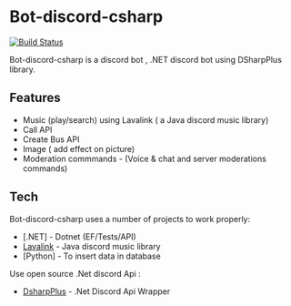 # Bot-discord-csharp

[![Build Status](https://travis-ci.org/joemccann/dillinger.svg?branch=master)](https://travis-ci.org/joemccann/dillinger)

Bot-discord-csharp is a discord bot , .NET discord bot using DSharpPlus library.

## Features

- Music (play/search) using Lavalink ( a Java discord music library)
- Call API
- Create Bus API 
- Image ( add effect on picture)
- Moderation commmands -  (Voice & chat and server moderations commands)


## Tech

Bot-discord-csharp uses a number of projects to work properly:

- [.NET] -  Dotnet (EF/Tests/API)
- [Lavalink](https://github.com/freyacodes/Lavalink) -  Java discord music library
- [Python] - To insert data in database

Use open source .Net discord Api :

- [DsharpPlus](https://github.com/DSharpPlus/DSharpPlus) -  .Net Discord Api Wrapper


